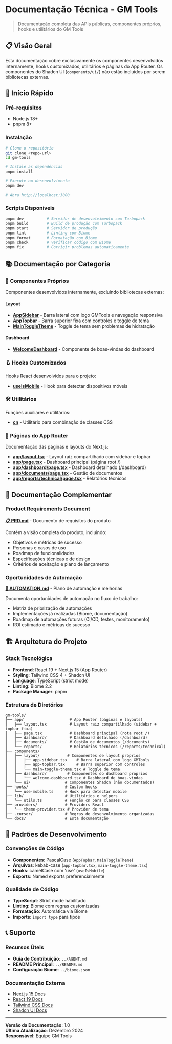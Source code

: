 # Documentação Técnica - GM Tools

> Documentação completa das APIs públicas, componentes próprios, hooks e utilitários do GM Tools

## 📋 Visão Geral

Esta documentação cobre exclusivamente os componentes desenvolvidos internamente, hooks customizados, utilitários e páginas do App Router. Os componentes do Shadcn UI (`components/ui/`) não estão incluídos por serem bibliotecas externas.

## 🚀 Início Rápido

### Pré-requisitos
- Node.js 18+
- pnpm 8+

### Instalação
```bash
# Clone o repositório
git clone <repo-url>
cd gm-tools

# Instale as dependências
pnpm install

# Execute em desenvolvimento
pnpm dev

# Abra http://localhost:3000
```

### Scripts Disponíveis
```bash
pnpm dev          # Servidor de desenvolvimento com Turbopack
pnpm build        # Build de produção com Turbopack
pnpm start        # Servidor de produção
pnpm lint         # Linting com Biome
pnpm format       # Formatação com Biome
pnpm check        # Verificar código com Biome
pnpm fix          # Corrigir problemas automaticamente
```

## 📚 Documentação por Categoria

### 🧩 Componentes Próprios

Componentes desenvolvidos internamente, excluindo bibliotecas externas:

#### Layout
- **[AppSidebar](components/layout/app-sidebar.md)** - Barra lateral com logo GMTools e navegação responsiva
- **[AppTopbar](components/layout/app-topbar.md)** - Barra superior fixa com controles e toggle de tema
- **[MainToggleTheme](components/layout/main-toggle-theme.md)** - Toggle de tema sem problemas de hidratação

#### Dashboard
- **[WelcomeDashboard](components/dashboard/welcome-dashboard.md)** - Componente de boas-vindas do dashboard

### 🪝 Hooks Customizados

Hooks React desenvolvidos para o projeto:

- **[useIsMobile](hooks/use-is-mobile.md)** - Hook para detectar dispositivos móveis

### 🛠️ Utilitários

Funções auxiliares e utilitários:

- **[cn](lib/cn.md)** - Utilitário para combinação de classes CSS

### 📄 Páginas do App Router

Documentação das páginas e layouts do Next.js:

- **[app/layout.tsx](app/layout.md)** - Layout raiz compartilhado com sidebar e topbar
- **[app/page.tsx](app/page.md)** - Dashboard principal (página root /)
- **[app/dashboard/page.tsx](app/dashboard/page.md)** - Dashboard detalhado (/dashboard)
- **[app/documents/page.tsx](app/documents/page.md)** - Gestão de documentos
- **[app/reports/technical/page.tsx](app/reports/technical/page.md)** - Relatórios técnicos

## 📖 Documentação Complementar

### Product Requirements Document
**[📋 PRD.md](PRD.md)** - Documento de requisitos do produto

Contém a visão completa do produto, incluindo:
- Objetivos e métricas de sucesso
- Personas e casos de uso
- Roadmap de funcionalidades
- Especificações técnicas e de design
- Critérios de aceitação e plano de lançamento

### Oportunidades de Automação
**[🤖 AUTOMATION.md](AUTOMATION.md)** - Plano de automação e melhorias

Documenta oportunidades de automação no fluxo de trabalho:
- Matriz de priorização de automações
- Implementações já realizadas (Biome, documentação)
- Roadmap de automações futuras (CI/CD, testes, monitoramento)
- ROI estimado e métricas de sucesso

## 🏗️ Arquitetura do Projeto

### Stack Tecnológica
- **Frontend**: React 19 + Next.js 15 (App Router)
- **Styling**: Tailwind CSS 4 + Shadcn UI
- **Language**: TypeScript (strict mode)
- **Linting**: Biome 2.2
- **Package Manager**: pnpm

### Estrutura de Diretórios
```
gm-tools/
├── app/                    # App Router (páginas e layouts)
│   ├── layout.tsx          # Layout raiz compartilhado (sidebar + topbar fixa)
│   ├── page.tsx            # Dashboard principal (rota root /)
│   ├── dashboard/          # Dashboard detalhado (/dashboard)
│   ├── documents/          # Gestão de documentos (/documents)
│   └── reports/            # Relatórios técnicos (/reports/technical)
├── components/            
│   ├── layout/            # Componentes de layout próprios
│   │   ├── app-sidebar.tsx    # Barra lateral com logo GMTools
│   │   ├── app-topbar.tsx     # Barra superior com controles
│   │   └── main-toggle-theme.tsx # Toggle de tema
│   ├── dashboard/         # Componentes do dashboard próprios
│   │   └── welcome-dashboard.tsx # Dashboard de boas-vindas
│   └── ui/               # Componentes Shadcn (não documentados)
├── hooks/                # Custom hooks
│   └── use-mobile.ts     # Hook para detectar mobile
├── lib/                  # Utilitários e helpers
│   └── utils.ts          # Função cn para classes CSS
├── providers/            # Providers React
│   └── theme-provider.tsx # Provider de tema
├── .cursor/              # Regras de desenvolvimento organizadas
└── docs/                 # Esta documentação
```

## 🎨 Padrões de Desenvolvimento

### Convenções de Código
- **Componentes**: PascalCase (`AppTopbar`, `MainToggleTheme`)
- **Arquivos**: kebab-case (`app-topbar.tsx`, `main-toggle-theme.tsx`)
- **Hooks**: camelCase com 'use' (`useIsMobile`)
- **Exports**: Named exports preferencialmente

### Qualidade de Código
- **TypeScript**: Strict mode habilitado
- **Linting**: Biome com regras customizadas
- **Formatação**: Automática via Biome
- **Imports**: `import type` para tipos

## 📞 Suporte

### Recursos Úteis
- **Guia de Contribuição**: `../AGENT.md`
- **README Principal**: `../README.md`
- **Configuração Biome**: `../biome.json`

### Documentação Externa
- [Next.js 15 Docs](https://nextjs.org/docs)
- [React 19 Docs](https://react.dev)
- [Tailwind CSS Docs](https://tailwindcss.com/docs)
- [Shadcn UI Docs](https://ui.shadcn.com)

---

**Versão da Documentação**: 1.0  
**Última Atualização**: Dezembro 2024  
**Responsável**: Equipe GM Tools

